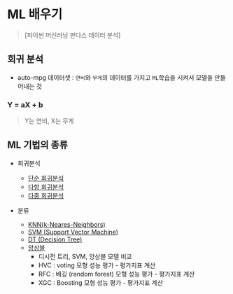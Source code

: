 # ML 배우기

> [파이썬 머신러닝 판다스 데이터 분석] 

## 회귀 분석

* auto-mpg 데이터셋 : `연비`와 `무게`의 데이터를 가지고 `ML`학습을 시켜서 모델을 만들어내는 것

### Y = aX + b

> Y는 연비, X는 무게

## ML 기법의 종류

* 회귀분석
  * [단순 회귀분석](./p286.py)
  * [다항 회귀분석](./p298.py)
  * [다중 회귀분석](./p304.py)

* 분류
  * [KNN(k-Neares-Neighbors)](./p308.py)
  * [SVM (Support Vector Machine)](./p319.py)
  * [DT (Decision Tree)](./p323.py)
  * [앙상블](./p330.py)
    * 디시전 트리, SVM, 앙상블 모델 비교
    * HVC  : voting 모형 성능 평가 - 평가지표 계산
    * RFC  : 배깅 (random forest) 모형 성능 평가 - 평가지표 계산
    * XGC : Boosting 모형 성능 평가 - 평가지표 계산

